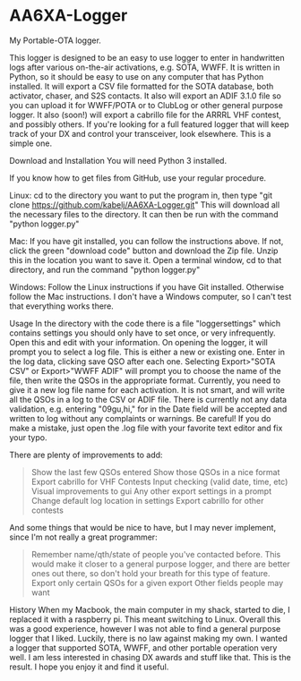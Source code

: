 # AA6XA-Logger
My Portable-OTA logger.


This logger is designed to be an easy to use logger to enter in handwritten 
logs after various on-the-air activations, e.g. SOTA, WWFF. It is written 
in Python, so it should be easy to use on any computer that has Python 
installed. It will export a CSV file formatted for the SOTA database, both 
activator, chaser, and S2S contacts. It also will export an ADIF 3.1.0 file 
so you can upload it for WWFF/POTA or to ClubLog or other general purpose 
logger. It also (soon!) will export a cabrillo file for the ARRRL VHF 
contest, and possibly others. If you're looking for a full featured logger 
that will keep track of your DX and control your transceiver, look elsewhere.
This is a simple one.

Download and Installation
You will need Python 3 installed.

If you know how to get files from GitHub, use your regular procedure.

Linux:
cd to the directory you want to put the program in, then type
"git clone https://github.com/kabelj/AA6XA-Logger.git"
This will download all the necessary files to the directory. It can then be 
run with the command "python logger.py"

Mac:
If you have git installed, you can follow the instructions above. If not, 
click the green "download code" button and download the Zip file. Unzip this 
in the location you want to save it. Open a terminal window, cd to that 
directory, and run the command "python logger.py"

Windows:
Follow the Linux instructions if you have Git installed. Otherwise follow 
the Mac instructions. I don't have a Windows computer, so I can't test that 
everything works there.



Usage
In the directory with the code there is a file "loggersettings" which 
contains settings you should only have to set once, or very infrequently. 
Open this and edit with your information.
On opening the logger, it will prompt you to select a log file. This is 
either a new or existing one. Enter in the log data, clicking save QSO after
each one. Selecting Export>"SOTA CSV" or Export>"WWFF ADIF" will prompt you 
to choose the name of the file, then write the QSOs in the appropriate format.
Currently, you need to give it a new log file name for each activation. It is
not smart, and will write all the QSOs in a log to the CSV or ADIF file. 
There is currently not any data validation, e.g. entering "09gu,hi," for in
the Date field will be accepted and written to log without any complaints or
warnings. Be careful! If you do make a mistake, just open the .log file with 
your favorite text editor and fix your typo.



There are plenty of improvements to add:
> Show the last few QSOs entered
> Show those QSOs in a nice format
> Export cabrillo for VHF Contests
> Input checking (valid date, time, etc)
> Visual improvements to gui
> Any other export settings in a prompt
> Change default log location in settings
> Export cabrillo for other contests

And some things that would be nice to have, but I may never implement, since 
I'm not really a great programmer:
> Remember name/qth/state of people you've contacted before. This would make 
it closer to a general purpose logger, and there are better ones out there, 
so don't hold your breath for this type of feature.
> Export only certain QSOs for a given export
> Other fields people may want




History
When my Macbook, the main computer in my shack, started to die, I replaced it
with a raspberry pi. This meant switching to Linux. Overall this was a good 
experience, however I was not able to find a general purpose logger that I 
liked. Luckily, there is no law against making my own. I wanted a logger that
supported SOTA, WWFF, and other portable operation very well. I am less 
interested in chasing DX awards and stuff like that. This is the result. I
hope you enjoy it and find it useful.
